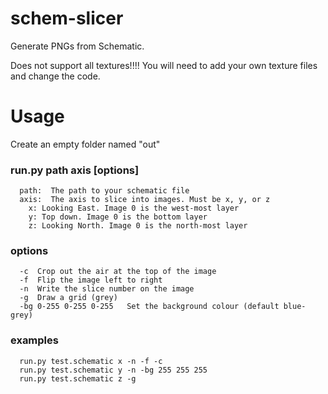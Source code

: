 # schem-slicer
Generate PNGs from Schematic.

Does not support all textures!!!! You will need to add your own texture files and change the code.

# Usage
Create an empty folder named "out"
### run.py path axis [options]
```
  path:  The path to your schematic file 
  axis:  The axis to slice into images. Must be x, y, or z 
    x: Looking East. Image 0 is the west-most layer 
    y: Top down. Image 0 is the bottom layer 
    z: Looking North. Image 0 is the north-most layer 
```
### options
```
  -c  Crop out the air at the top of the image
  -f  Flip the image left to right
  -n  Write the slice number on the image
  -g  Draw a grid (grey)
  -bg 0-255 0-255 0-255   Set the background colour (default blue-grey)
```
### examples
```
  run.py test.schematic x -n -f -c 
  run.py test.schematic y -n -bg 255 255 255 
  run.py test.schematic z -g 
```
